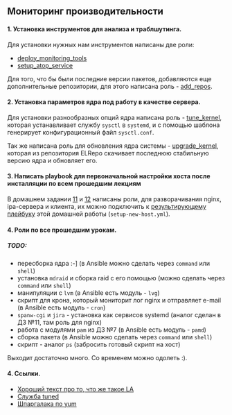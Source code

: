 ## Мониторинг производительности

#### 1. Установка инструментов для анализа и траблшутинга.

Для установки нужных нам инструментов написаны две роли:

- [deploy_monitoring_tools](roles/deploy_monitoring_tools/)
- [setup_atop_service](roles/setup_atop_service/)

Для того, что бы были последние версии пакетов, добавляются еще дополнительные репозитории, для этого написана роль - [add_repos](roles/add_repos/).

#### 2. Установка параметров ядра под работу в качестве сервера.

Для установки разнообразных опций ядра написана роль - [tune_kernel](roles/tune_kernel/), которая устанавливает службу `sysctl` в `systemd`, и с помощью шаблона генерирует конфигурационный файл `sysctl.conf`.

Так же написана роль для обновления ядра системы - [upgrade_kernel](roles/upgrade_kernel/), которая из репозитория ELRepo скачивает последнюю стабильную версию ядра и обновляет его.


#### 3. Написать playbook для первоначальной настройки хоста после инсталляции по всем прошедшим лекциям

В домашнем задании [11](../hw11) и [12](../hw12) написаны роли, для разворачивания nginx, ipa-сервера и клиента, их можно подключить к [результирующему плейбуку](setup-new-host.yml) этой домашней работы (`setup-new-host.yml`).

#### 4. Роли по все прошедшим урокам.

##### TODO:

- пересборка ядра :-] (в Ansible можно сделать через `command` или `shell`)
- установка `mdraid` и сборка raid с его помощью (можно сделать через `command` или `shell`)
- манипуляции с `lvm` (в Ansible есть модуль - `lvg`)
- скрипт для крона, который мониторит лог nginx и отправляет e-mail (в Ansible есть модуль - `cron`)
- `spanw-cgi` и `jira` - установка как сервисов systemd (аналог сделан в ДЗ №11, там роль для nginx)
- работа с модулями `pam` из ДЗ №7 (в Ansible есть модуль - `pamd`)
- сборка пакета (в Ansible можно сделать через `command` или `shell`)
- скрипт - аналог `ps` (забросить готовый скрипт на хост)

 Выходит достаточно много. Со временем можно одолеть :).

#### 4. Ссылки.

- [Хороший текст про то, что же такое LA](https://habr.com/company/mailru/blog/335326/)
- [Служба tuned](http://itmithran.com/tuned-automatic-performance-tuning-of-linux-servers/)
- [Шпаргалака по yum](https://habr.com/post/301292/)